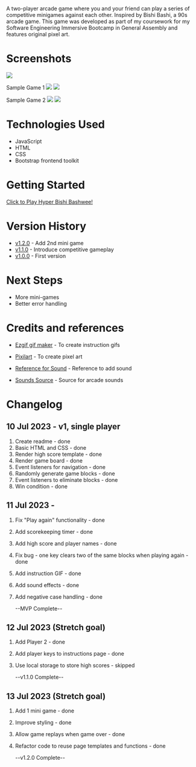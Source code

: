 # <Hyper Bishi Bashwee>

A two-player arcade game where you and your friend can play a series of competitive minigames against each other. 
Inspired by Bishi Bashi, a 90s arcade game. This game was developed as part of my coursework for my Software Engineering Immersive Bootcamp in General Assembly and features original pixel art.

# Screenshots

<img src="./Assets/readme-homepage.png">

Sample Game 1
<img src="./Assets/readme-game1-instructions.png">
<img src="./Assets/competitive-gameplay.gif">

Sample Game 2
<img src="./Assets/readme-game2-instructions.png">
<img src="./Assets/readme-game2-gameplay.png">

# Technologies Used

- JavaScript
- HTML
- CSS
- Bootstrap frontend toolkit

# Getting Started


[Click to Play Hyper Bishi Bashwee!][1]

[1]: https://hyperbishibashwee2.netlify.app/

# Version History

- [v1.2.0][2] - Add 2nd mini game
- [v1.1.0][3] - Introduce competitive gameplay
- [v1.0.0][4] - First version

[2]: https://hyperbishibashwee2.netlify.app
[3]: https://hyperbishibashwee1.netlify.app/
[4]: https://hyperbishibashwee0.netlify.app/


# Next Steps

- More mini-games
- Better error handling

# Credits and references

- [Ezgif gif maker][5] - To create instruction gifs
- [Pixilart][6] - To create pixel art
- [Reference for Sound][7] - Reference to add sound
- [Sounds Source][7] - Source for arcade sounds

  [5]: ezgif.com/
  [6]: https://www.pixilart.com/
  [7]: https://www.w3schools.com/graphics/game_sound.asp
  [8]: https://www.sounds-resource.com/

# Changelog

## 10 Jul 2023 - v1, single player

1. Create readme - done
2. Basic HTML and CSS - done
3. Render high score template - done
4. Render game board - done
5. Event listeners for navigation - done
6. Randomly generate game blocks - done
7. Event listeners to eliminate blocks - done
8. Win condition - done

## 11 Jul 2023 -

1. Fix "Play again" functionality - done
2. Add scorekeeping timer - done
3. Add high score and player names - done
4. Fix bug - one key clears two of the same blocks when playing again - done
5. Add instruction GIF - done
6. Add sound effects - done
7. Add negative case handling - done

   --MVP Complete--

## 12 Jul 2023 (Stretch goal)

1. Add Player 2 - done
2. Add player keys to instructions page - done
3. Use local storage to store high scores - skipped

   --v1.1.0 Complete--

## 13 Jul 2023 (Stretch goal)

1. Add 1 mini game - done
2. Improve styling - done
3. Allow game replays when game over - done
4. Refactor code to reuse page templates and functions - done

   --v1.2.0 Complete--
